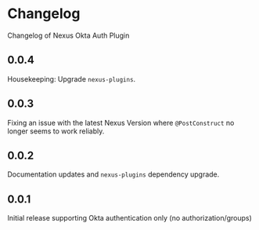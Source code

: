 # Changelog

Changelog of Nexus Okta Auth Plugin

## 0.0.4
Housekeeping: Upgrade `nexus-plugins`.

## 0.0.3
Fixing an issue with the latest Nexus Version where `@PostConstruct` no longer seems to work reliably.

## 0.0.2
Documentation updates and `nexus-plugins` dependency upgrade.

## 0.0.1
Initial release supporting Okta authentication only (no authorization/groups)